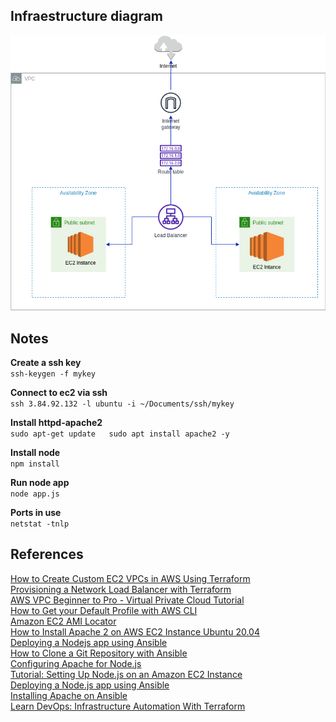 
## Infraestructure diagram
![Alt text](Infraestructure.png?raw=true "Infraestructure diagram")

## Notes
__Create a ssh key__  
`ssh-keygen -f mykey`  

__Connect to ec2 via ssh__  
`ssh 3.84.92.132 -l ubuntu -i ~/Documents/ssh/mykey`

__Install httpd-apache2__  
`sudo apt-get update  
sudo apt install apache2 -y`  

__Install node__  
`npm install`  

__Run node app__  
`node app.js`  

__Ports in use__  
`netstat -tnlp`  

## References
[How to Create Custom EC2 VPCs in AWS Using Terraform](https://www.ahead.com/resources/how-to-create-custom-ec2-vpcs-in-aws-using-terraform/)  
[Provisioning a Network Load Balancer with Terraform](https://hceris.com/provisioning-a-network-load-balancer-with-terraform/)  
[AWS VPC Beginner to Pro - Virtual Private Cloud Tutorial](https://www.youtube.com/watch?v=g2JOHLHh4rI)  
[How to Get your Default Profile with AWS CLI](https://bobbyhadz.com/blog/aws-cli-get-default-profile)  
[Amazon EC2 AMI Locator](https://cloud-images.ubuntu.com/locator/ec2/)  
[How to Install Apache 2 on AWS EC2 Instance Ubuntu 20.04](https://cloudkatha.com/how-to-install-apache-2-on-aws-ec2-instance-ubuntu-20-04/)  
[Deploying a Nodejs app using Ansible](https://www.linkedin.com/pulse/deploying-nodejs-app-using-ansible-antoine-choula-/)  
[How to Clone a Git Repository with Ansible](https://linuxhandbook.com/clone-git-ansible/)  
[Configuring Apache for Node.js](https://blog.logrocket.com/configuring-apache-for-node-js/)  
[Tutorial: Setting Up Node.js on an Amazon EC2 Instance](https://docs.aws.amazon.com/sdk-for-javascript/v2/developer-guide/setting-up-node-on-ec2-instance.html)  
[Deploying a Node.js app using Ansible](https://medium.com/nonstopio/deploying-a-node-js-app-using-ansible-cfe7dfeddcac)  
[Installing Apache on Ansible](https://www.scaleway.com/en/docs/tutorials/install-apache-ansible/)  
[Learn DevOps: Infrastructure Automation With Terraform](https://www.udemy.com/course/learn-devops-infrastructure-automation-with-terraform/)
